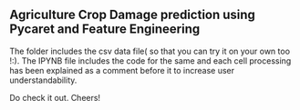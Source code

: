 ## Agriculture Crop Damage prediction using Pycaret and Feature Engineering

The folder includes the csv data file( so that you can try it on your own too !:). The IPYNB file includes the code for the same and each cell processing has been explained as a comment before it to increase user understandability.

Do check it out. Cheers!

